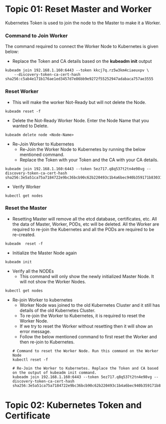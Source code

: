 # Topic 01: Reset Master and Worker

Kubernetes Token is used to join the node to the Master to make it a Worker. 

### Command to Join Worker 
The command required to connect the Worker Node to Kubernetes is given below:
- Replace the Token and CA details based on the **kubeadm init** output

```
kubeadm join 192.168.1.160:6443 --token kkcj7q.rz5w3km4ciaeuxpv \
	--discovery-token-ca-cert-hash sha256:c5ab4e171b176ae1ed3457d7e86bb9e9272f55252947adabaca757ae3555
```

### Reset Worker
- This will make the worker Not-Ready but will not delete the Node. 
```
kubeadm reset -f
```
- Delete the Not-Ready Worker Node.
  Enter the Node Name that you wanted to Delete. 
```
kubeadm delete node <Node-Name>
```
- Re-Join Worker to Kubernetes
  -  Re-Join the Worker Node to Kubernetes by running the below mentioned command.
  -  Replace the Token with your Token and the CA with your CA details. 
```
kubeadm join 192.168.1.160:6443 --token 5ez717.q8q537t2tn4e98vg --discovery-token-ca-cert-hash sha256:3e5a51ca75a7184722e9bc36bcb90c62b220493c1b4a6bec940b359171b83031
```
- Verify Worker
```
kubectl get nodes
```

### Reset the Master
- Resetting Master will remove all the etcd database, certificates, etc. All the data of Master, Worker, PODs, etc will be deleted. All the Worker are required to re-join the Kubernetes and all the PODs are required to be re-created. 
```
kubeadm  reset -f
```

-  Initialize the Master Node again
```
kubeadm init
```
- Verify all the NODEs
	- This command will only show the newly initialized Master Node. It will not show the Worker Nodes.  	
```
kubectl get nodes
```

- Re-join Worker to kubernetes
	- Worker Node was joined to the old Kubernetes Cluster and it still has details of the old Kubernetes Cluster. 
	- To re-join the Worker to Kubernetes, it is required to reset the Worker Node.
 	- If we try to reset the Worker without resetting then it will show an error message.
  	- Follow the below mentioned command to first reset the Worker and then re-join to Kubernetes.
  ```
  # Command to reset the Worker Node. Run this command on the Worker Node
  kubectl reset -f

  # Re-Join the Worker to Kubernetes. Replace the Token and CA based on the output of kubeadm init command. 
  kubeadm join 192.168.1.160:6443 --token 5ez717.q8q537t2tn4e98vg --discovery-token-ca-cert-hash sha256:3e5a51ca75a7184722e9bc36bcb90c62b220493c1b4a6bec940b359171b83031
  ```  
 
# Topic 02: Kubernetes Token and Certificate


